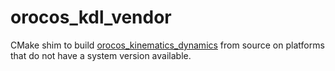 # orocos_kdl_vendor

CMake shim to build [orocos_kinematics_dynamics](https://github.com/orocos/orocos_kinematics_dynamics) from source on platforms that do not have a system version available.
